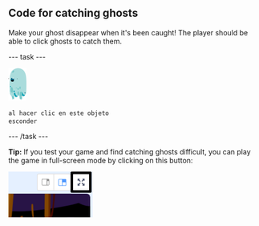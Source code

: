 ## Code for catching ghosts

Make your ghost disappear when it's been caught! The player should be able to click ghosts to catch them.

\--- task \---

![objeto fantasma](images/ghost-sprite.png)

```blocks3
al hacer clic en este objeto
esconder
```

\--- /task \---

**Tip:** If you test your game and find catching ghosts difficult, you can play the game in full-screen mode by clicking on this button:

![captura de pantalla](images/ghost-fullscreen-annotated.png)